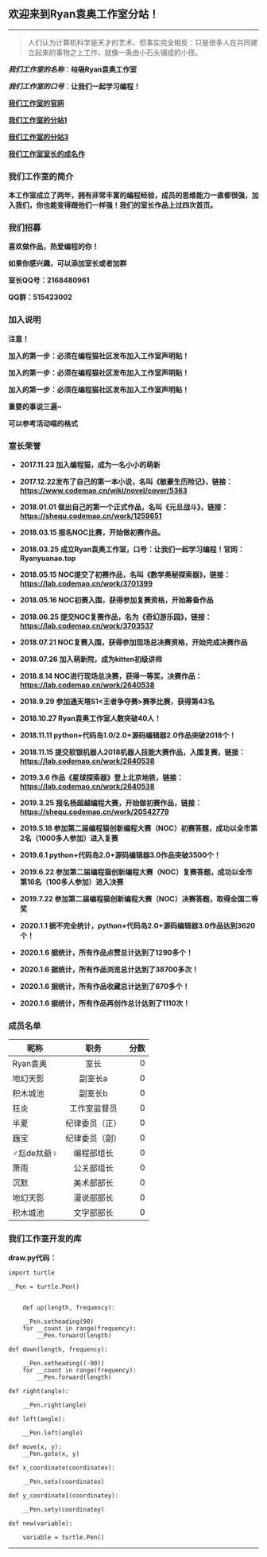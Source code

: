 ## 欢迎来到Ryan袁奥工作室分站！

***

>人们认为计算机科学是天才的艺术，但事实完全相反：只是很多人在共同建立起来的事物之上工作，就像一条由小石头铺成的小径。

***我们工作室的名称***：**~~垃圾~~Ryan袁奥工作室**

***我们工作室的口号***：**让我们一起学习编程！**

**[我们工作室的官网](http://www.bianchengmao.icoc.bz/)**

**[我们工作室的分站1](http://ryanyuanao.sxl.cn/)**

**[我们工作室的分站3](http://ryanyuanao.top/)**

**[我们工作室室长的成名作](https://shequ.codemao.cn/work/2640538)**

### 我们工作室的简介

**本工作室成立了两年，拥有非常丰富的编程经验，成员的思维能力一直都很强，加入我们，你也能变得跟他们一样强！我们的室长作品上过四次首页。**

### 我们招募

**喜欢做作品，热爱编程的你！**

**如果你感兴趣，可以添加室长或者加群**

**室长QQ号：2168480961**

**QQ群：515423002**

### 加入说明

**注意！**

**加入的第一步：必须在编程猫社区发布加入工作室声明贴！**

**加入的第一步：必须在编程猫社区发布加入工作室声明贴！**

**加入的第一步：必须在编程猫社区发布加入工作室声明贴！**

**重要的事说三遍~**

**可以参考活动喵的格式**

### 室长荣誉

- **2017.11.23 加入编程猫，成为一名小小的萌新**

- **2017.12.22发布了自己的第一本小说，名叫《敏豪生历险记》，链接：https://www.codemao.cn/wiki/novel/cover/5363**

- **2018.01.01 做出自己的第一个正式作品，名叫《元旦战斗》，链接：https://shequ.codemao.cn/work/1259651**

- **2018.03.15 报名NOC比赛，开始做初赛作品。**

- **2018.03.25 成立Ryan袁奥工作室，口号：让我们一起学习编程！官网：Ryanyuanao.top**

- **2018.05.15 NOC提交了初赛作品，名叫《数学奥秘探索器》，链接：https://lab.codemao.cn/work/3701399**

- **2018.05.16 NOC初赛入围，获得参加复赛资格，开始筹备作品**

- **2018.06.25 提交NOC复赛作品，名为《奇幻游乐园》，链接：https://lab.codemao.cn/work/3703537**

- **2018.07.21 NOC复赛入围，获得参加现场总决赛资格，开始完成决赛作品**

- **2018.07.26 加入萌新院，成为kitten初级讲师**

- **2018.8.14 NOC进行现场总决赛，获得一等奖，决赛作品：https://lab.codemao.cn/work/2640538**

- **2018.9.29 参加通天塔S1<王者争夺赛>赛季比赛，获得第43名**

- **2018.10.27 Ryan袁奥工作室人数突破40人！**

- **2018.11.11 python+代码岛1.0/2.0+源码编辑器2.0作品突破2018个！**

- **2018.11.15 提交软银机器人2018机器人技能大赛作品，入围复赛，链接：https://lab.codemao.cn/work/2640538**

- **2019.3.6 作品《星球探索器》登上北京地铁，链接：https://lab.codemao.cn/work/2640538**

- **2019.3.25 报名杨超越编程大赛，开始做初赛作品，链接：https://shequ.codemao.cn/work/20542779**

- **2019.5.18 参加第二届编程猫创新编程大赛（NOC）初赛答题，成功以全市第2名（1000多人参加）进入复赛**

- **2019.6.1 python+代码岛2.0+源码编辑器3.0作品突破3500个！**

- **2019.6.22 参加第二届编程猫创新编程大赛（NOC）复赛答题，成功以全市第16名（100多人参加）进入决赛**

- **2019.7.22 参加第二届编程猫创新编程大赛（NOC）决赛答题，取得全国二等奖**

- **2020.1.1 据不完全统计，python+代码岛2.0+源码编辑器3.0作品达到3620个！**

- **2020.1.6 据统计，所有作品点赞总计达到了1290多个！**

- **2020.1.6 据统计，所有作品浏览总计达到了38700多次！**

- **2020.1.6 据统计，所有作品收藏总计达到了670多个！**

- **2020.1.6 据统计，所有作品再创作总计达到了1110次！**

### 成员名单

昵称|职务|分数
--|:--:|--:
Ryan袁奥|室长|0
地幻天影|副室长a|0
积木城池|副室长b|0
狂炎|工作室监督员|0
半夏|纪律委员（正）|0
巍宝|纪律委员（副）|0
♂尨de夶爺♀ |编程部组长|0
箫雨|公关部组长|0
沉默|美术部部长|0
地幻天影|漫说部部长|0
积木城池|文字部部长|0

### 我们工作室开发的库

**draw.py代码：**



    import turtle

    __Pen = turtle.Pen()


        def up(length, frequency):

        __Pen.setheading(90)
        for __count in range(frequency):
            __Pen.forward(length)

    def down(length, frequency):

        __Pen.setheading((-90))
        for __count in range(frequency):
            __Pen.forward(length)

    def right(angle):

        __Pen.right(angle)

    def left(angle):

        __Pen.left(angle)

    def move(x, y):
        __Pen.goto(x, y)

    def x_coordinate(coordinatex):

        __Pen.setx(coordinatex)

    def y_coordinate1(coordinatey):

        __Pen.sety(coordinatey)

    def new(variable):

        variable = turtle.Pen()

***



